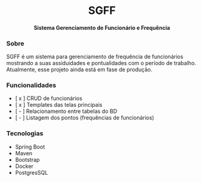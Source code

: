 <h1 align="center">SGFF</h1>
<h4 align="center">Sistema Gerenciamento de Funcionário e Frequência</h4>

### Sobre 
SGFF é um sistema para gerenciamento de frequência de funcionários mostrando a suas assiduidades e pontualidades com o período de trabalho. Atualmente, esse projeto ainda está em fase de produção.

### Funcionalidades 
- [ x ] CRUD de funcionários
- [ x ] Templates das telas principais 
- [ - ] Relacionamento entre tabelas do BD
- [ - ] Listagem dos pontos (frequências de funcionários)


### Tecnologias
 - Spring Boot
 - Maven
 - Bootstrap
 - Docker 
 - PostgresSQL
